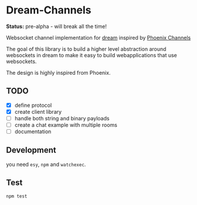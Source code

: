 # Dream-Channels

**Status:** pre-alpha - will break all the time!

Websocket channel implementation for [dream](https://github.com/aantron/dream) inspired by [Phoenix Channels](https://hexdocs.pm/phoenix/channels.html)

The goal of this library is to build a higher level abstraction around websockets in dream to make it easy
to build webapplications that use websockets.

The design is highly inspired from Phoenix.

## TODO

* [x] define protocol
* [x] create client library
* [ ] handle both string and binary payloads
* [ ] create a chat example with multiple rooms
* [ ] documentation

## Development

you need `esy`, `npm` and `watchexec`.

## Test

`npm test`
